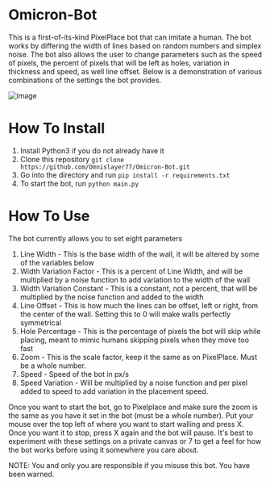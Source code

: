 # Omicron-Bot
This is a first-of-its-kind PixelPlace bot that can imitate a human. The bot works by differing the width of lines based on random numbers and simplex noise. The bot also allows the user to change parameters such as the speed of pixels, the percent of pixels that will be left as holes, variation in thickness and speed, as well line offset. Below is a demonstration of various combinations of the settings the bot provides.

![image](https://github.com/Omnislayer77/Omicron-Bot/assets/35577982/096f0385-800e-4583-8f37-7ab85cb69c2a)


# How To Install
1. Install Python3 if you do not already have it
2. Clone this repository `git clone https://github.com/Omnislayer77/Omicron-Bot.git`
3. Go into the directory and run `pip install -r requirements.txt`
4. To start the bot, run `python main.py`

# How To Use
The bot currently allows you to set eight parameters 
1. Line Width - This is the base width of the wall, it will be altered by some of the variables below
2. Width Variation Factor - This is a percent of Line Width, and will be multiplied by a noise function to add variation to the width of the wall
3. Width Variation Constant - This is a constant, not a percent, that will be multiplied by the noise function and added to the width
4. Line Offset - This is how much the lines can be offset, left or right, from the center of the wall. Setting this to 0 will make walls perfectly symmetrical  
5. Hole Percentage - This is the percentage of pixels the bot will skip while placing, meant to mimic humans skipping pixels when they move too fast
6. Zoom - This is the scale factor, keep it the same as on PixelPlace. Must be a whole number.
7. Speed - Speed of the bot in px/s
8. Speed Variation - Will be multiplied by a noise function and per pixel added to speed to add variation in the placement speed.

Once you want to start the bot, go to Pixelplace and make sure the zoom is the same as you have it set in the bot (must be a whole number). Put your mouse over the top left of where you want to start walling and press X. Once you want it to stop, press X again and the bot will pause. It's best to experiment with these settings on a private canvas or 7 to get a feel for how the bot works before using it somewhere you care about.


NOTE: You and only you are responsible if you misuse this bot. You have been warned.


